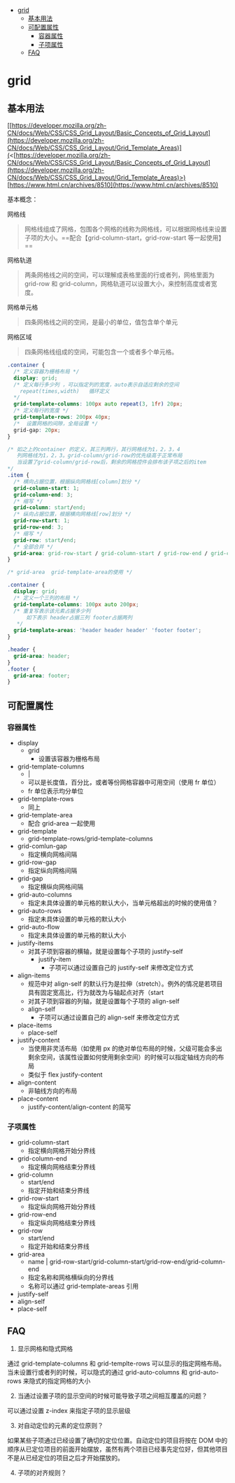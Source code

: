 - [grid](#grid)
  - [基本用法](#%E5%9F%BA%E6%9C%AC%E7%94%A8%E6%B3%95)
  - [可配置属性](#%E5%8F%AF%E9%85%8D%E7%BD%AE%E5%B1%9E%E6%80%A7)
    - [容器属性](#%E5%AE%B9%E5%99%A8%E5%B1%9E%E6%80%A7)
    - [子项属性](#%E5%AD%90%E9%A1%B9%E5%B1%9E%E6%80%A7)
  - [FAQ](#FAQ)

# grid

## 基本用法

[[https://developer.mozilla.org/zh-CN/docs/Web/CSS/CSS_Grid_Layout/Basic_Concepts_of_Grid_Layout](https://developer.mozilla.org/zh-CN/docs/Web/CSS/CSS_Grid_Layout/Grid_Template_Areas)](<[https://developer.mozilla.org/zh-CN/docs/Web/CSS/CSS_Grid_Layout/Basic_Concepts_of_Grid_Layout](https://developer.mozilla.org/zh-CN/docs/Web/CSS/CSS_Grid_Layout/Grid_Template_Areas)>)
[https://www.html.cn/archives/8510](https://www.html.cn/archives/8510)

基本概念：

网格线

> 网格线组成了网格，包围各个网格的线称为网格线，可以根据网格线来设置子项的大小。==配合【grid-column-start，grid-row-start 等一起使用】==

网格轨道

> 两条网格线之间的空间，可以理解成表格里面的行或者列，网格里面为 grid-row 和 grid-column，网格轨道可以设置大小，来控制高度或者宽度。

网格单元格

> 四条网格线之间的空间，是最小的单位，值包含单个单元

网格区域

> 四条网格线组成的空间，可能包含一个或者多个单元格。

```css
.container {
  /* 定义容器为栅格布局 */
  display: grid;
  /* 定义每行多少列 ，可以指定列的宽度，auto表示自适应剩余的空间
    repeat(times,width)   循环定义
  */
  grid-template-columns: 100px auto repeat(3, 1fr) 20px;
  /* 定义每行的宽度 */
  grid-template-rows: 200px 40px;
  /*  设置网格的间隙，全局设置 */
  grid-gap: 20px;
}

/* 如之上的container 的定义，其三列两行，其行网格线为1，2，3，4
   列网格线为1，2，3。grid-column/grid-row的优先级高于正常布局
   当设置了grid-column/grid-row后，剩余的网格控件会排布该子项之后的item 
*/
.item {
  /* 横向占据位置，根据纵向网格线[column]划分 */
  grid-column-start: 1;
  grid-column-end: 3;
  /* 缩写 */
  grid-column: start/end;
  /* 纵向占据位置，根据横向网格线[row]划分 */
  grid-row-start: 1;
  grid-row-end: 3;
  /* 缩写 */
  grid-row: start/end;
  /* 全部合并 */
  grid-area: grid-row-start / grid-column-start / grid-row-end / grid-colun-end;
}

/* grid-area  grid-template-area的使用 */

.container {
  display: grid;
  /* 定义一个三列的布局 */
  grid-template-columns: 100px auto 200px;
  /* 重复写表示该元素占据多少列
      如下表示 header占据三列 footer占据两列
   */
  grid-template-areas: 'header header header' 'footer footer';
}

.header {
  grid-area: header;
}
.footer {
  grid-area: footer;
}
```

## 可配置属性

### 容器属性

- display
  - grid
    - 设置该容器为栅格布局
- grid-template-columns
  - <track-size> | <line-name>
  - 可以是长度值，百分比，或者等份网格容器中可用空间（使用 fr 单位）
  - fr 单位表示均分单位
- grid-template-rows
  - 同上
- grid-template-area
  - 配合 grid-area 一起使用
- grid-template
  - grid-template-rows/grid-template-columns
- grid-comlun-gap
  - 指定横向网格间隔
- grid-row-gap
  - 指定纵向网格间隔
- grid-gap
  - 指定横纵向网格间隔
- grid-auto-columns
  - 指定未具体设置的单元格的默认大小，当单元格超出的时候的使用值？
- grid-auto-rows
  - 指定未具体设置的单元格的默认大小
- grid-auto-flow
  - 指定未具体设置的单元格的默认大小
- justify-items
  - 对其子项到容器的横轴，就是设置每个子项的 justify-self
    - justify-item
      - 子项可以通过设置自己的 justify-self 来修改定位方式
- align-items
  - 规范中对 align-self 的默认行为是拉伸（stretch）。例外的情况是若项目具有固定宽高比，行为就改为与轴起点对齐（start
  - 对其子项到容器的列轴，就是设置每个子项的 align-self
  - align-self
    - 子项可以通过设置自己的 align-self 来修改定位方式
- place-items
  - place-self
- justify-content
  - 当使用非灵活布局（如使用 px 的绝对单位布局的时候，父级可能会多出剩余空间，该属性设置如何使用剩余空间）的时候可以指定轴线方向的布局
  - 类似于 flex justify-content
- align-content
  - 非轴线方向的布局
- place-content
  - justify-content/align-content 的简写

### 子项属性

- grid-column-start
  - 指定横向网格开始分界线
- grid-column-end
  - 指定横向网格结束分界线
- grid-column
  - start/end
  - 指定开始和结束分界线
- grid-row-start
  - 指定纵向网格开始分界线
- grid-row-end
  - 指定纵向网格结束分界线
- grid-row
  - start/end
  - 指定开始和结束分界线
- grid-area
  - name | grid-row-start/grid-column-start/grid-row-end/grid-column-end
  - 指定名称和网格横纵向的分界线
  - 名称可以通过 grid-template-areas 引用
- justify-self
- align-self
- place-self

## FAQ

1. 显示网格和隐式网格

通过 grid-template-columns 和 grid-templte-rows 可以显示的指定网格布局。当未设置行或者列的时候，可以隐式的通过 grid-auto-columns 和 grid-auto-rows 来隐式的指定网格的大小

2. 当通过设置子项的显示空间的时候可能导致子项之间相互覆盖的问题？

可以通过设置 z-index 来指定子项的显示层级

3. 对自动定位的元素的定位原则？

如果某些子项通过已经设置了确切的定位位置。自动定位的项目将按在 DOM 中的顺序从已定位项目的前面开始摆放，虽然有两个项目已经事先定位好，但其他项目不是从已经定位的项目之后才开始摆放的。

4. 子项的对齐规则？
